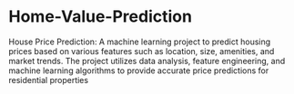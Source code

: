 # Home-Value-Prediction
House Price Prediction: A machine learning project to predict housing prices based on various features such as location, size, amenities, and market trends. The project utilizes data analysis, feature engineering, and machine learning algorithms to provide accurate price predictions for residential properties
